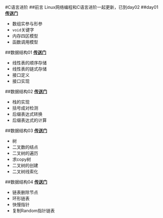 #C语言进阶
##前言
Linux网络编程和C语言进阶一起更新，已到day02
##day01
[**传送门**](day01.md)

* 数组实参与形参
* `void`关键字
* 内存四区模型
* 函数调用模型

##数据结构01
[**传送门**](da1.md)

* 线性表的顺序存储
* 线性表的链式存储
* 接口定义
* 接口实现

##数据结构02
[**传送门**](da2.md)

* 栈的实现
* 括号成对检测
* 后缀表达式转换
* 后缀表达式的计算

##数据结构03
[**传送门**](da3.md)

* 树
* 二叉数的结点
* 二叉树的遍历
* 求copy树
* 二叉树的创建
* 二叉树线索化

##数据结构04
[**传送门**](da4.md)

* 链表删除节点
* 环形链表
* 快慢指针
* 复制Random指针链表
